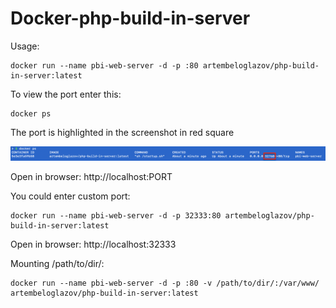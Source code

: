 # Docker-php-build-in-server

Usage:

```
docker run --name pbi-web-server -d -p :80 artembeloglazov/php-build-in-server:latest
```

To view the port enter this:

```
docker ps
```

The port is highlighted in the screenshot in red square

![Get the port of web-server](https://github.com/artembeloglazov/docker-php-build-in-server/raw/master/port.png)

Open in browser: http://localhost:PORT

You could enter custom port:

```
docker run --name pbi-web-server -d -p 32333:80 artembeloglazov/php-build-in-server:latest
```

Open in browser: http://localhost:32333


Mounting /path/to/dir/:

```
docker run --name pbi-web-server -d -p :80 -v /path/to/dir/:/var/www/ artembeloglazov/php-build-in-server:latest
```